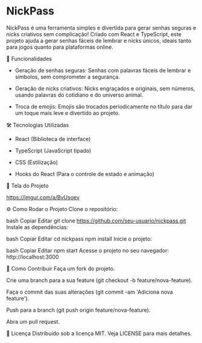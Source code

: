 # NickPass

NickPass é uma ferramenta simples e divertida para gerar senhas seguras e nicks criativos sem complicação! Criado com React e TypeScript, este projeto ajuda a gerar senhas fáceis de lembrar e nicks únicos, ideais tanto para jogos quanto para plataformas online.

🚀 Funcionalidades
- Geração de senhas seguras: Senhas com palavras fáceis de lembrar e símbolos, sem comprometer a segurança.

- Geração de nicks criativos: Nicks engraçados e originais, sem números, usando palavras do cotidiano e do universo animal.

- Troca de emojis: Emojis são trocados periodicamente no título para dar um toque mais leve e divertido ao projeto.

🛠 Tecnologias Utilizadas
- React (Biblioteca de interface)

- TypeScript (JavaScript tipado)

- CSS (Estilização)

- Hooks do React (Para o controle de estado e animação)

📸 Tela do Projeto

https://imgur.com/a/BvUsoev

⚙️ Como Rodar o Projeto
Clone o repositório:

bash
Copiar
Editar
git clone https://github.com/seu-usuario/nickpass.git
Instale as dependências:

bash
Copiar
Editar
cd nickpass
npm install
Inicie o projeto:

bash
Copiar
Editar
npm start
Acesse o projeto no seu navegador: http://localhost:3000

📝 Como Contribuir
Faça um fork do projeto.

Crie uma branch para a sua feature (git checkout -b feature/nova-feature).

Faça o commit das suas alterações (git commit -am 'Adiciona nova feature').

Push para a branch (git push origin feature/nova-feature).

Abra um pull request.

🤝 Licença
Distribuído sob a licença MIT. Veja LICENSE para mais detalhes.

